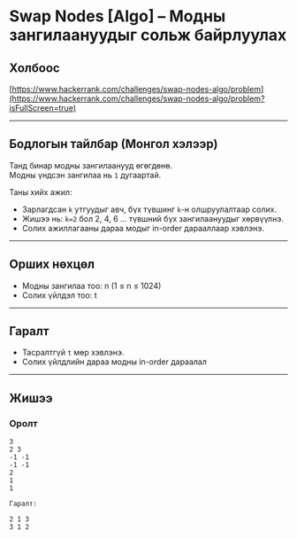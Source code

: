 # Swap Nodes [Algo] – Модны зангилаануудыг сольж байрлуулах

## Холбоос

[https://www.hackerrank.com/challenges/swap-nodes-algo/problem](https://www.hackerrank.com/challenges/swap-nodes-algo/problem?isFullScreen=true)

---

## Бодлогын тайлбар (Монгол хэлээр)

Танд бинар модны зангилаанууд өгөгдөнө.  
Модны үндсэн зангилаа нь `1` дугаартай.

Таны хийх ажил:

- Зарлагдсан `k` утгуудыг авч, бүх түвшинг `k`-н олшруулалтаар солих.
- Жишээ нь: `k=2` бол 2, 4, 6 ... түвшний бүх зангилаануудыг хөрвүүлнэ.
- Солих ажиллагааны дараа модыг in-order дарааллаар хэвлэнэ.

---

## Орших нөхцөл

- Модны зангилаа тоо: n (1 ≤ n ≤ 1024)
- Солих үйлдэл тоо: t

---

## Гаралт

- Тасралтгүй `t` мөр хэвлэнэ.
- Солих үйлдлийн дараа модны in-order дараалал

---

## Жишээ

### Оролт

```plaintext
3
2 3
-1 -1
-1 -1
2
1
1

Гаралт:

2 1 3
3 1 2